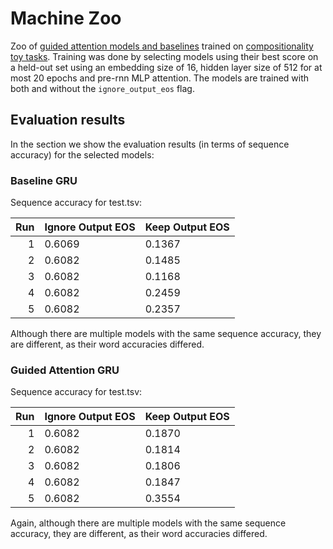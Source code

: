 # Machine Zoo

Zoo of [guided attention models and baselines](https://github.com/i-machine-think/machine) trained on [compositionality toy tasks](https://github.com/i-machine-think/machine-tasks).
Training was done by selecting models using their best score on a held-out set using an embedding size of 
16, hidden layer size of 512 for at most 20 epochs and pre-rnn MLP attention. The models are trained with both and without the ```ignore_output_eos``` flag.

## Evaluation results

In the section we show the evaluation results (in terms of sequence accuracy) for the selected models:

### Baseline GRU

Sequence accuracy for test.tsv:

| Run | Ignore Output EOS | Keep Output EOS |
| ---:| :----------------- |:--------------- |
| 1 | 0.6069 | 0.1367 |
| 2 | 0.6082 | 0.1485 |
| 3 | 0.6082 | 0.1168 |
| 4 | 0.6082 | 0.2459 |
| 5 | 0.6082 | 0.2357 |

Although there are multiple models with the same sequence accuracy, they are different, as their word accuracies differed.

### Guided Attention GRU

Sequence accuracy for test.tsv:

| Run | Ignore Output EOS | Keep Output EOS |
| ---:| :----------------- |:--------------- |
| 1 | 0.6082 | 0.1870 |
| 2 | 0.6082 | 0.1814 |
| 3 | 0.6082 | 0.1806 |
| 4 | 0.6082 | 0.1847 |
| 5 | 0.6082 | 0.3554 |

Again, although there are multiple models with the same sequence accuracy, they are different, as their word accuracies differed.